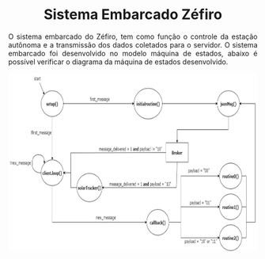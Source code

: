 <h1 align="center">
      Sistema Embarcado Zéfiro
</h1>

<p align="justify">
      O sistema embarcado do Zéfiro, tem como função o controle da estação autônoma e a transmissão dos dados coletados para o servidor. O sistema embarcado foi desenvolvido no modelo máquina de estados, abaixo é possível verificar o diagrama da máquina de estados desenvolvido.

 <p align="center">
      <img src='me_zefiro.png' height="360" width="512"/>
</p>      

